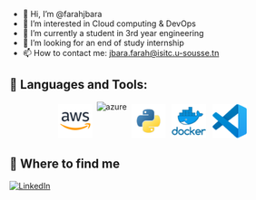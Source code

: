 - 👋 Hi, I’m @farahjbara
- 👀 I’m interested in Cloud computing & DevOps 
- 🌱 I’m currently a student in 3rd year engineering
- 💞️ I’m looking for an end of study internship
- 📫 How to contact me: jbara.farah@isitc.u-sousse.tn
<!---
farahjbara/farahjbara is a ✨ special ✨ repository because its `README.md` (this file) appears on your GitHub profile.
You can click the Preview link to take a look at your changes.
--->

## 🧰 Languages and Tools:
<p align="center">
<img src="https://raw.githubusercontent.com/github/explore/80688e429a7d4ef2fca1e82350fe8e3517d3494d/topics/aws/aws.png" alt="AWS" height="60" style="vertical-align:top; margin:4px">
<img src="https://www.vectorlogo.zone/logos/microsoft_azure/microsoft_azure-icon.svg" alt="azure" height="60" style="vertical-align:top; margin:4px/>
 <a href="https://azure.microsoft.com/en-in/" target="_blank" rel="noreferrer">
<img src="https://raw.githubusercontent.com/github/explore/80688e429a7d4ef2fca1e82350fe8e3517d3494d/topics/python/python.png" alt="Python" height="60" style="vertical-align:top; margin:4px">
<img src="https://raw.githubusercontent.com/github/explore/80688e429a7d4ef2fca1e82350fe8e3517d3494d/topics/docker/docker.png" alt="Docker" height="60" style="vertical-align:top; margin:4px">
<img src="https://raw.githubusercontent.com/github/explore/80688e429a7d4ef2fca1e82350fe8e3517d3494d/topics/visual-studio-code/visual-studio-code.png" alt="VS Code" height="60" style="vertical-align:top; margin:4px">


</p>

## 📲 Where to find me

[![LinkedIn](https://img.shields.io/badge/linkedin-%230077B5.svg?style=for-the-badge&logo=linkedin&logoColor=white)](https://www.linkedin.com/in/farah-jbara/)
